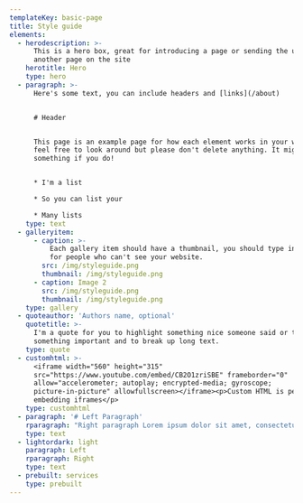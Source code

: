 ```yaml
---
templateKey: basic-page
title: Style guide
elements:
  - herodescription: >-
      This is a hero box, great for introducing a page or sending the user to
      another page on the site
    herotitle: Hero
    type: hero
  - paragraph: >-
      Here's some text, you can include headers and [links](/about)


      # Header


      This page is an example page for how each element works in your website,
      feel free to look around but please don't delete anything. It might break
      something if you do!


      * I'm a list

      * So you can list your

      * Many lists
    type: text
  - galleryitem:
      - caption: >-
          Each gallery item should have a thumbnail, you should type in a title,
          for people who can't see your website.
        src: /img/styleguide.png
        thumbnail: /img/styleguide.png
      - caption: Image 2
        src: /img/styleguide.png
        thumbnail: /img/styleguide.png
    type: gallery
  - quoteauthor: 'Authors name, optional'
    quotetitle: >-
      I'm a quote for you to highlight something nice someone said or to show
      something important and to break up long text.
    type: quote
  - customhtml: >-
      <iframe width="560" height="315"
      src="https://www.youtube.com/embed/CB2O1zriSBE" frameborder="0"
      allow="accelerometer; autoplay; encrypted-media; gyroscope;
      picture-in-picture" allowfullscreen></iframe><p>Custom HTML is perfect for
      embedding iframes</p>
    type: customhtml
  - paragraph: '# Left Paragraph'
    rparagraph: "Right paragraph Lorem ipsum dolor sit amet, consectetur adipiscing elit. Fusce dapibus, tellus ac cursus commodo, tortor mauris condimentum nibh, ut fermentum massa justo sit amet risus. Cum sociis natoque penatibus et magnis dis parturient montes, nascetur ridiculus mus. Aenean lacinia bibendum nulla sed consectetur. \n\nCras justo odio, dapibus ac facilisis in, egestas eget quam.\r\rInteger posuere erat a ante venenatis dapibus posuere velit aliquet. Curabitur blandit tempus porttitor. Nulla vitae elit libero, a pharetra augue. Nulla vitae elit libero, a pharetra augue."
    type: text
  - lightordark: light
    paragraph: Left
    rparagraph: Right
    type: text
  - prebuilt: services
    type: prebuilt
---
```


